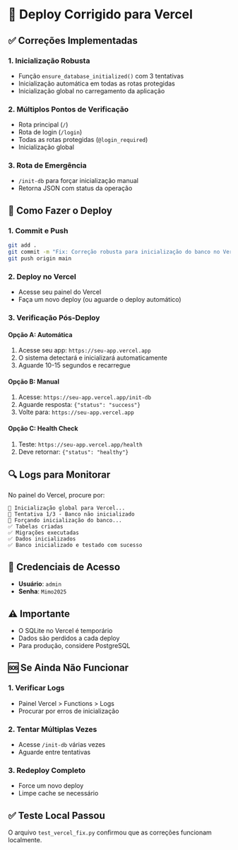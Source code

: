 # 🚀 Deploy Corrigido para Vercel

## ✅ Correções Implementadas

### 1. **Inicialização Robusta**
- Função `ensure_database_initialized()` com 3 tentativas
- Inicialização automática em todas as rotas protegidas
- Inicialização global no carregamento da aplicação

### 2. **Múltiplos Pontos de Verificação**
- Rota principal (`/`)
- Rota de login (`/login`)
- Todas as rotas protegidas (`@login_required`)
- Inicialização global

### 3. **Rota de Emergência**
- `/init-db` para forçar inicialização manual
- Retorna JSON com status da operação

## 🔧 Como Fazer o Deploy

### 1. **Commit e Push**
```bash
git add .
git commit -m "Fix: Correção robusta para inicialização do banco no Vercel"
git push origin main
```

### 2. **Deploy no Vercel**
- Acesse seu painel do Vercel
- Faça um novo deploy (ou aguarde o deploy automático)

### 3. **Verificação Pós-Deploy**

#### Opção A: Automática
1. Acesse seu app: `https://seu-app.vercel.app`
2. O sistema detectará e inicializará automaticamente
3. Aguarde 10-15 segundos e recarregue

#### Opção B: Manual
1. Acesse: `https://seu-app.vercel.app/init-db`
2. Aguarde resposta: `{"status": "success"}`
3. Volte para: `https://seu-app.vercel.app`

#### Opção C: Health Check
1. Teste: `https://seu-app.vercel.app/health`
2. Deve retornar: `{"status": "healthy"}`

## 🔍 Logs para Monitorar

No painel do Vercel, procure por:
```
🔄 Inicialização global para Vercel...
🔄 Tentativa 1/3 - Banco não inicializado
🔄 Forçando inicialização do banco...
✅ Tabelas criadas
✅ Migrações executadas
✅ Dados inicializados
✅ Banco inicializado e testado com sucesso
```

## 🎯 Credenciais de Acesso
- **Usuário**: `admin`
- **Senha**: `Mimo2025`

## ⚠️ Importante
- O SQLite no Vercel é temporário
- Dados são perdidos a cada deploy
- Para produção, considere PostgreSQL

## 🆘 Se Ainda Não Funcionar

### 1. Verificar Logs
- Painel Vercel > Functions > Logs
- Procurar por erros de inicialização

### 2. Tentar Múltiplas Vezes
- Acesse `/init-db` várias vezes
- Aguarde entre tentativas

### 3. Redeploy Completo
- Force um novo deploy
- Limpe cache se necessário

## ✅ Teste Local Passou
O arquivo `test_vercel_fix.py` confirmou que as correções funcionam localmente.
